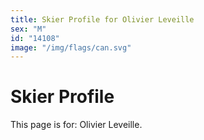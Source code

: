 ```yaml
---
title: Skier Profile for Olivier Leveille
sex: "M"
id: "14108"
image: "/img/flags/can.svg" 
---
```


# Skier Profile

This page is for: Olivier Leveille.
    